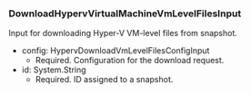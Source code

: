 ### DownloadHypervVirtualMachineVmLevelFilesInput
Input for downloading Hyper-V VM-level files from snapshot.

- config: HypervDownloadVmLevelFilesConfigInput
  - Required. Configuration for the download request.
- id: System.String
  - Required. ID assigned to a snapshot.
